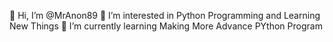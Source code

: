👋 Hi, I’m @MrAnon89
👀 I’m interested in Python Programming and Learning New Things
🌱 I’m currently learning Making More Advance PYthon Program
